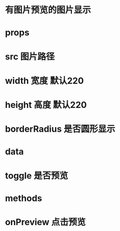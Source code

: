 # 有图片预览的图片显示

# props
#   src 图片路径
#   width 宽度 默认220
#   height 高度 默认220
#   borderRadius 是否圆形显示

# data
# toggle 是否预览

# methods
#   onPreview 点击预览
